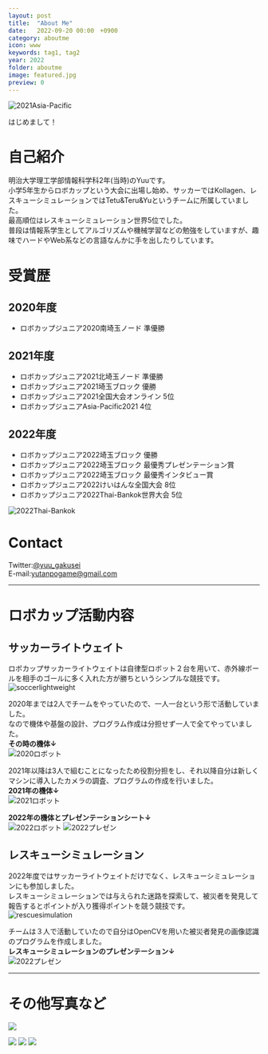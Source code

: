 ```yaml
---
layout: post
title:  "About Me"
date:   2022-09-20 00:00　+0900
category: aboutme
icon: www
keywords: tag1, tag2
year: 2022
folder: aboutme
image: featured.jpg
preview: 0
---
```

![2021Asia-Pacific]({{site.baseurl}}/post-img/aboutme/featured.jpg)

はじめまして！
# 自己紹介
明治大学理工学部情報科学科2年(当時)のYuuです。<br>
小学5年生からロボカップという大会に出場し始め、サッカーではKollagen、レスキューシミュレーションではTetu&Teru&Yuというチームに所属していました。<br>
最高順位はレスキューシミュレーション世界5位でした。<br>
普段は情報系学生としてアルゴリズムや機械学習などの勉強をしていますが、趣味でハードやWeb系などの言語なんかに手を出したりしています。<br>
# 受賞歴

## 2020年度
- ロボカップジュニア2020南埼玉ノード 準優勝

## 2021年度
- ロボカップジュニア2021北埼玉ノード 準優勝
- ロボカップジュニア2021埼玉ブロック 優勝
- ロボカップジュニア2021全国大会オンライン 5位
- ロボカップジュニアAsia-Pacific2021 4位

## 2022年度
- ロボカップジュニア2022埼玉ブロック 優勝
- ロボカップジュニア2022埼玉ブロック 最優秀プレゼンテーション賞
- ロボカップジュニア2022埼玉ブロック 最優秀インタビュー賞
- ロボカップジュニア2022けいはんな全国大会 8位
- ロボカップジュニア2022Thai-Bankok世界大会 5位

![2022Thai-Bankok]({{site.baseurl}}/post-img/aboutme/1.jpg)

# Contact
Twitter:<span style="color: #00FF66; ">[@yuu_gakusei](https://twitter.com/yuu_gakusei)</span><br>
E-mail:<span style="color: #00FF66; ">yutanpogame@gmail.com</span>

***
# ロボカップ活動内容
## サッカーライトウェイト
ロボカップサッカーライトウェイトは自律型ロボット２台を用いて、赤外線ボールを相手のゴールに多く入れた方が勝ちというシンプルな競技です。<br>
![soccerlightweight]({{site.baseurl}}/post-img/aboutme/soccer.gif)

2020年までは2人でチームをやっていたので、一人一台という形で活動していました。<br>
なので機体や基盤の設計、プログラム作成は分担せず一人で全てやっていました。<br>
**その時の機体↓**<br>
![2020ロボット]({{site.baseurl}}/post-img/aboutme/2020.jpeg)

2021年以降は3人で組むことになったため役割分担をし、それ以降自分は新しくマシンに導入したカメラの調査、プログラムの作成を行いました。<br>
**2021年の機体↓**<br>
![2021ロボット]({{site.baseurl}}/post-img/aboutme/2021.jpeg)

**2022年の機体とプレゼンテーションシート↓**<br>
![2022ロボット]({{site.baseurl}}/post-img/aboutme/2022.jpeg)
![2022プレゼン]({{site.baseurl}}/post-img/aboutme/soccerpresen.jpeg)


## レスキューシミュレーション
2022年度ではサッカーライトウェイトだけでなく、レスキューシミュレーションにも参加しました。<br>
レスキューシミュレーションでは与えられた迷路を探索して、被災者を発見して報告するとポイントが入り獲得ポイントを競う競技です。<br>
![rescuesimulation]({{site.baseurl}}/post-img/aboutme/rescue.png)

チームは３人で活動していたので自分はOpenCVを用いた被災者発見の画像認識のプログラムを作成しました。<br>
**レスキューシミュレーションのプレゼンテーション↓**<br>
![2022プレゼン]({{site.baseurl}}/post-img/aboutme/rescuepresen.jpeg)

***

# その他写真など

![]({{site.baseurl}}/post-img/aboutme/soccer2.gif)

![]({{site.baseurl}}/post-img/aboutme/soccer2.jpeg)
![]({{site.baseurl}}/post-img/aboutme/soccer1.jpeg)
![]({{site.baseurl}}/post-img/aboutme/soccer3.jpeg)